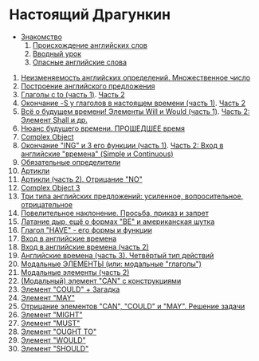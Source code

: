 # Настоящий Драгункин

- [Знакомство](https://www.youtube.com/watch?v=qFCNM6sbFAM)
   1. [Происхождение английских слов](https://www.youtube.com/watch?v=N1dHAwiolU0)
   2. [Вводный урок](https://www.youtube.com/watch?v=s3XDpqFMB8w)
   3. [Опасные английские слова](https://www.youtube.com/watch?v=HaNQR2kQzuE)

1. [Неизменяемость английских определений. Множественное число](https://www.youtube.com/watch?v=RXi8POJTQ48)
2. [Построение английского предложения](https://www.youtube.com/watch?v=9wohLfovsGc)
3. [Глаголы с to (часть 1)](https://www.youtube.com/watch?v=LCqzPBVHtTA). [Часть 2](https://www.youtube.com/watch?v=HmJDbFw7SB8)
4. [Окончание -S у глаголов в настоящем времени (часть 1)](https://www.youtube.com/watch?v=Fk81pS3KY4o). [Часть 2](https://www.youtube.com/watch?v=gPmvRfHovT0)
5. [Всё о будущем времени! Элементы Will и Would (часть 1)](https://www.youtube.com/watch?v=nLSziiSIw7s). [Часть 2: Элемент Shall и др.](https://www.youtube.com/watch?v=EDAtabIlnx4)
6. [Нюанс будущего времени. ПРОШЕДШЕЕ время](https://www.youtube.com/watch?v=maQUapteJpI)
7. [Complex Object](https://www.youtube.com/watch?v=HiAAtsPP-WI)
8. [Окончание "ING" и 3 его функции (часть 1)](https://www.youtube.com/watch?v=yrNnqLyGWCk). [Часть 2: Вход в английские "времена" (Simple и Continuous)](https://www.youtube.com/watch?v=vh4MBSuLnL0)
9. [Обязательные определители](https://www.youtube.com/watch?v=nqF2Qyoy2zM)
10. [Артикли](https://www.youtube.com/watch?v=dcUXOyha4ME)
11. [Артикли (часть 2). Отрицание "NO"](https://www.youtube.com/watch?v=Zhp5b0pigqo)
12. [Complex Object 3](https://www.youtube.com/watch?v=ZAUag0xYwoM)
13. [Три типа английских предложений: усиленное, вопросительное, отрицательное](https://www.youtube.com/watch?v=mtP-hnOJoc8)
14. [Повелительное наклонение. Просьба, приказ и запрет](https://www.youtube.com/watch?v=xfVTsCi7xPY)
15. [Латание дыр, ещё о формах "ВЕ" и американская шутка](https://www.youtube.com/watch?v=uPKP60VgkSQ)
16. [Глагол "HAVE" - его формы и функции](https://www.youtube.com/watch?v=3qSg9UUUviE)
17. [Вход в английские времена](https://www.youtube.com/watch?v=G90FsdR956Y)
18. [Вход в английские времена (часть 2)](https://www.youtube.com/watch?v=vRxP2jkq53U)
19. [Английские времена (часть 3). Четвёртый тип действий](https://www.youtube.com/watch?v=46QoDCLAdz0)
20. [Модальные ЭЛЕМЕНТЫ (или: модальные "глаголы")](https://www.youtube.com/watch?v=5yD0piEnkO0)
21. [Модальные элементы (часть 2)](https://www.youtube.com/watch?v=5tdA7uoryrI)
22. [(Модальный) элемент "CAN" с конструкциями](https://www.youtube.com/watch?v=ldTCZaZus5I)
23. [Элемент "COULD" + Загадка](https://www.youtube.com/watch?v=2XhR-RlRS6Q)
24. [Элемент "MAY"](https://www.youtube.com/watch?v=LYj8Fcoz_og)
25. [Отрицание элементов "CAN", "COULD" и "MAY". Решение задачи](https://www.youtube.com/watch?v=LhjA6NooY04)
26. [Элемент "MIGHT"](https://www.youtube.com/watch?v=gAZvAcJg1ZM)
27. [Элемент "MUST"](https://www.youtube.com/watch?v=KQWrO4FLCoE)
28. [Элемент "OUGHT TO"](https://www.youtube.com/watch?v=rHSvEoKji5s)
29. [Элемент "WOULD"](https://www.youtube.com/watch?v=C72odvLbZXQ)
30. [Элемент "SHOULD"](https://www.youtube.com/watch?v=7fCO5Qb62yg)